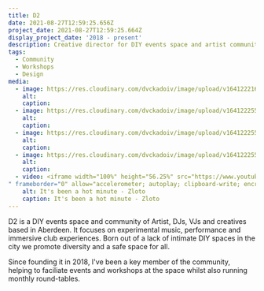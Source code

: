 ```yaml
---
title: D2
date: 2021-08-27T12:59:25.656Z
project_date: 2021-08-27T12:59:25.664Z
display_project_date: '2018 - present'
description: Creative director for DIY events space and artist community.
tags:
  - Community
  - Workshops
  - Design
media:
  - image: https://res.cloudinary.com/dvckadoiv/image/upload/v1641222166/Soft%20Refresh/D2/D2_caaorr.gif
    alt: 
    caption: 
  - image: https://res.cloudinary.com/dvckadoiv/image/upload/v1641222559/Soft%20Refresh/D2/CNV00017-pichi_fobtpq.jpg
    alt: 
    caption: 
  - image: https://res.cloudinary.com/dvckadoiv/image/upload/v1641222559/Soft%20Refresh/D2/CNV00016-pichi_mapeah.jpg
    alt: 
    caption: 
  - image: https://res.cloudinary.com/dvckadoiv/image/upload/v1641222559/Soft%20Refresh/D2/CNV00012-pichi_uwlfyv.jpg
    alt: 
    caption: 
  - video: <iframe width="100%" height="56.25%" src="https://www.youtube.com/embed/N-xEIV9RO0Q" title="It's been a hot minute - Zloto
" frameborder="0" allow="accelerometer; autoplay; clipboard-write; encrypted-media; gyroscope; picture-in-picture" allowfullscreen></iframe>
    alt: It's been a hot minute - Zloto
    caption: It's been a hot minute - Zloto
---
```

D2 is a DIY events space and community of Artist, DJs, VJs and creatives based in Aberdeen. It focuses on experimental music, performance and immersive club experiences. Born out of a lack of intimate DIY spaces in the city we promote diversity and a safe space for all.

Since founding it in 2018, I've been a key member of the community, helping to faciliate events and workshops at the space whilst also running monthly round-tables.